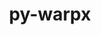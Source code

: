 ---
title: "py-warpx"
layout: cache
categories: [package, develop]
meta: {"versions": ["22.05"], "compilers": ["gcc@7.5.0"]}
spec_files: 
 - spec-0.json
 - spec-1.json
 - spec-2.json
spec_names:
 - 'py-warpx@22.05%gcc@7.5.0+mpi arch=linux-ubuntu18.04-x86_64 ^adios2@2.8.0%gcc@7.5.0+blosc+bzip2~cuda~dataman~dataspaces+fortran~hdf5~ipo+mpi+pic+png~python+shared+ssc+sst+sz+zfp build_type=Release arch=linux-ubuntu18.04-x86_64 ^autoconf@2.69%gcc@7.5.0 patches=35c4492,7793209,a49dd5b arch=linux-ubuntu18.04-x86_64 ^automake@1.16.5%gcc@7.5.0 arch=linux-ubuntu18.04-x86_64 ^berkeley-db@18.1.40%gcc@7.5.0+cxx~docs+stl patches=b231fcc arch=linux-ubuntu18.04-x86_64 ^bzip2@1.0.8%gcc@7.5.0~debug~pic+shared arch=linux-ubuntu18.04-x86_64 ^c-blosc@1.21.1%gcc@7.5.0+avx2~ipo build_type=RelWithDebInfo arch=linux-ubuntu18.04-x86_64 ^cmake@3.23.1%gcc@7.5.0~doc+ncurses+ownlibs~qt build_type=Release arch=linux-ubuntu18.04-x86_64 ^diffutils@3.8%gcc@7.5.0 arch=linux-ubuntu18.04-x86_64 ^expat@2.4.8%gcc@7.5.0+libbsd arch=linux-ubuntu18.04-x86_64 ^fftw@3.3.10%gcc@7.5.0+mpi+openmp~pfft_patches precision=double,float arch=linux-ubuntu18.04-x86_64 ^findutils@4.9.0%gcc@7.5.0 patches=440b954 arch=linux-ubuntu18.04-x86_64 ^gdbm@1.19%gcc@7.5.0 arch=linux-ubuntu18.04-x86_64 ^gettext@0.21%gcc@7.5.0+bzip2+curses+git~libunistring+libxml2+tar+xz arch=linux-ubuntu18.04-x86_64 ^hdf5@1.12.2%gcc@7.5.0~cxx+fortran+hl~ipo~java+mpi+shared~szip~threadsafe+tools api=default build_type=RelWithDebInfo arch=linux-ubuntu18.04-x86_64 ^hwloc@2.7.1%gcc@7.5.0~cairo~cuda~gl~libudev+libxml2~netloc~nvml~opencl+pci~rocm+shared arch=linux-ubuntu18.04-x86_64 ^libbsd@0.11.5%gcc@7.5.0 arch=linux-ubuntu18.04-x86_64 ^libfabric@1.14.1%gcc@7.5.0~debug~kdreg fabrics=rxm,sockets,tcp,udp arch=linux-ubuntu18.04-x86_64 ^libffi@3.4.2%gcc@7.5.0 arch=linux-ubuntu18.04-x86_64 ^libiconv@1.16%gcc@7.5.0 libs=shared,static arch=linux-ubuntu18.04-x86_64 ^libmd@1.0.4%gcc@7.5.0 arch=linux-ubuntu18.04-x86_64 ^libpciaccess@0.16%gcc@7.5.0 arch=linux-ubuntu18.04-x86_64 ^libpng@1.6.37%gcc@7.5.0 arch=linux-ubuntu18.04-x86_64 ^libsigsegv@2.13%gcc@7.5.0 arch=linux-ubuntu18.04-x86_64 ^libtool@2.4.7%gcc@7.5.0 arch=linux-ubuntu18.04-x86_64 ^libxml2@2.9.13%gcc@7.5.0~python arch=linux-ubuntu18.04-x86_64 ^lz4@1.9.3%gcc@7.5.0 libs=shared,static arch=linux-ubuntu18.04-x86_64 ^m4@1.4.19%gcc@7.5.0+sigsegv patches=9dc5fbd,bfdffa7 arch=linux-ubuntu18.04-x86_64 ^mpark-variant@1.4.0%gcc@7.5.0~ipo build_type=RelWithDebInfo patches=21a4f8d,4e173fe,b3501f7 arch=linux-ubuntu18.04-x86_64 ^mpich@4.0.2%gcc@7.5.0~argobots~cuda+fortran+hwloc+hydra+libxml2+pci~rocm+romio~slurm~two_level_namespace~vci~verbs~wrapperrpath datatype-engine=auto device=ch4 netmod=ofi pmi=pmi arch=linux-ubuntu18.04-x86_64 ^ncurses@6.2%gcc@7.5.0~symlinks+termlib abi=none arch=linux-ubuntu18.04-x86_64 ^ninja@1.10.2%gcc@7.5.0 arch=linux-ubuntu18.04-x86_64 ^nlohmann-json@3.10.5%gcc@7.5.0~ipo~multiple_headers build_type=RelWithDebInfo arch=linux-ubuntu18.04-x86_64 ^openblas@0.3.20%gcc@7.5.0~bignuma~consistent_fpcsr~ilp64+locking+pic+shared symbol_suffix=none threads=openmp arch=linux-ubuntu18.04-x86_64 ^openpmd-api@0.14.4%gcc@7.5.0~adios1+adios2+hdf5~ipo+mpi~python+shared build_type=RelWithDebInfo arch=linux-ubuntu18.04-x86_64 ^openssl@1.1.1o%gcc@7.5.0~docs~shared certs=system arch=linux-ubuntu18.04-x86_64 ^perl@5.34.1%gcc@7.5.0+cpanm+shared+threads arch=linux-ubuntu18.04-x86_64 ^pigz@2.7%gcc@7.5.0 arch=linux-ubuntu18.04-x86_64 ^pkgconf@1.8.0%gcc@7.5.0 arch=linux-ubuntu18.04-x86_64 ^py-beniget@0.4.1%gcc@7.5.0 arch=linux-ubuntu18.04-x86_64 ^py-cython@0.29.30%gcc@7.5.0 arch=linux-ubuntu18.04-x86_64 ^py-gast@0.5.3%gcc@7.5.0 arch=linux-ubuntu18.04-x86_64 ^py-mpi4py@3.1.2%gcc@7.5.0 arch=linux-ubuntu18.04-x86_64 ^py-numpy@1.22.4%gcc@7.5.0+blas+lapack patches=873745d arch=linux-ubuntu18.04-x86_64 ^py-periodictable@1.5.0%gcc@7.5.0 arch=linux-ubuntu18.04-x86_64 ^py-picmistandard@0.0.19%gcc@7.5.0 arch=linux-ubuntu18.04-x86_64 ^py-pip@21.3.1%gcc@7.5.0 arch=linux-ubuntu18.04-x86_64 ^py-ply@3.11%gcc@7.5.0 arch=linux-ubuntu18.04-x86_64 ^py-pybind11@2.8.1%gcc@7.5.0~ipo build_type=RelWithDebInfo arch=linux-ubuntu18.04-x86_64 ^py-pyparsing@3.0.6%gcc@7.5.0 arch=linux-ubuntu18.04-x86_64 ^py-pythran@0.11.0%gcc@7.5.0 arch=linux-ubuntu18.04-x86_64 ^py-scipy@1.8.1%gcc@7.5.0 arch=linux-ubuntu18.04-x86_64 ^py-setuptools@59.4.0%gcc@7.5.0 arch=linux-ubuntu18.04-x86_64 ^py-wheel@0.37.0%gcc@7.5.0 arch=linux-ubuntu18.04-x86_64 ^python@3.9.12%gcc@7.5.0+bz2+ctypes+dbm~debug+ensurepip+libxml2+lzma~nis~optimizations+pic+pyexpat+pythoncmd+readline+shared+sqlite3+ssl~tix~tkinter~ucs4+uuid+zlib patches=0d98e93,4c24573,f2fd060 arch=linux-ubuntu18.04-x86_64 ^readline@8.1%gcc@7.5.0 arch=linux-ubuntu18.04-x86_64 ^snappy@1.1.8%gcc@7.5.0~ipo+pic+shared build_type=RelWithDebInfo patches=c9cfecb arch=linux-ubuntu18.04-x86_64 ^sqlite@3.38.5%gcc@7.5.0+column_metadata+dynamic_extensions+fts~functions+rtree arch=linux-ubuntu18.04-x86_64 ^sz@2.1.12%gcc@7.5.0~fortran~hdf5~ipo~netcdf~pastri~python~random_access+shared~stats~time_compression build_type=RelWithDebInfo arch=linux-ubuntu18.04-x86_64 ^tar@1.34%gcc@7.5.0 zip=pigz arch=linux-ubuntu18.04-x86_64 ^util-linux-uuid@2.37.4%gcc@7.5.0 arch=linux-ubuntu18.04-x86_64 ^util-macros@1.19.3%gcc@7.5.0 arch=linux-ubuntu18.04-x86_64 ^warpx@22.05%gcc@7.5.0+app~ascent~eb~ipo+lib+mpi+mpithreadmultiple+openpmd+psatd+qed~qedtablegen+shared+tprof build_type=RelWithDebInfo compute=omp dims=3 precision=double arch=linux-ubuntu18.04-x86_64 ^xz@5.2.5%gcc@7.5.0+pic libs=shared,static arch=linux-ubuntu18.04-x86_64 ^yaksa@0.2%gcc@7.5.0~cuda~rocm arch=linux-ubuntu18.04-x86_64 ^zfp@0.5.5%gcc@7.5.0~aligned~c~cuda~fasthash~fortran~ipo~openmp~profile~python+shared~strided~twoway bsws=64 build_type=RelWithDebInfo arch=linux-ubuntu18.04-x86_64 ^zlib@1.2.12%gcc@7.5.0+optimize+pic+shared patches=0d38234 arch=linux-ubuntu18.04-x86_64 ^zstd@1.5.2%gcc@7.5.0+programs compression=none libs=shared,static arch=linux-ubuntu18.04-x86_64'
 - 'py-warpx@22.05%gcc@7.5.0+mpi arch=linux-ubuntu18.04-x86_64 ^adios2@2.8.0%gcc@7.5.0+blosc+bzip2~cuda~dataman~dataspaces+fortran~hdf5~ipo+mpi+pic+png~python+shared+ssc+sst+sz+zfp build_type=Release arch=linux-ubuntu18.04-x86_64 ^autoconf@2.69%gcc@7.5.0 patches=35c4492,7793209,a49dd5b arch=linux-ubuntu18.04-x86_64 ^automake@1.16.5%gcc@7.5.0 arch=linux-ubuntu18.04-x86_64 ^berkeley-db@18.1.40%gcc@7.5.0+cxx~docs+stl patches=b231fcc arch=linux-ubuntu18.04-x86_64 ^bzip2@1.0.8%gcc@7.5.0~debug~pic+shared arch=linux-ubuntu18.04-x86_64 ^c-blosc@1.21.1%gcc@7.5.0+avx2~ipo build_type=RelWithDebInfo arch=linux-ubuntu18.04-x86_64 ^cmake@3.23.1%gcc@7.5.0~doc+ncurses+ownlibs~qt build_type=Release arch=linux-ubuntu18.04-x86_64 ^diffutils@3.8%gcc@7.5.0 arch=linux-ubuntu18.04-x86_64 ^expat@2.4.8%gcc@7.5.0+libbsd arch=linux-ubuntu18.04-x86_64 ^fftw@3.3.10%gcc@7.5.0+mpi+openmp~pfft_patches precision=double,float arch=linux-ubuntu18.04-x86_64 ^findutils@4.9.0%gcc@7.5.0 patches=440b954 arch=linux-ubuntu18.04-x86_64 ^gdbm@1.19%gcc@7.5.0 arch=linux-ubuntu18.04-x86_64 ^gettext@0.21%gcc@7.5.0+bzip2+curses+git~libunistring+libxml2+tar+xz arch=linux-ubuntu18.04-x86_64 ^hdf5@1.12.2%gcc@7.5.0~cxx+fortran+hl~ipo~java+mpi+shared~szip~threadsafe+tools api=default build_type=RelWithDebInfo arch=linux-ubuntu18.04-x86_64 ^hwloc@2.7.1%gcc@7.5.0~cairo~cuda~gl~libudev+libxml2~netloc~nvml~opencl+pci~rocm+shared arch=linux-ubuntu18.04-x86_64 ^libbsd@0.11.5%gcc@7.5.0 arch=linux-ubuntu18.04-x86_64 ^libfabric@1.14.1%gcc@7.5.0~debug~kdreg fabrics=rxm,sockets,tcp,udp arch=linux-ubuntu18.04-x86_64 ^libffi@3.4.2%gcc@7.5.0 arch=linux-ubuntu18.04-x86_64 ^libiconv@1.16%gcc@7.5.0 libs=shared,static arch=linux-ubuntu18.04-x86_64 ^libmd@1.0.4%gcc@7.5.0 arch=linux-ubuntu18.04-x86_64 ^libpciaccess@0.16%gcc@7.5.0 arch=linux-ubuntu18.04-x86_64 ^libpng@1.6.37%gcc@7.5.0 arch=linux-ubuntu18.04-x86_64 ^libsigsegv@2.13%gcc@7.5.0 arch=linux-ubuntu18.04-x86_64 ^libtool@2.4.7%gcc@7.5.0 arch=linux-ubuntu18.04-x86_64 ^libxml2@2.9.13%gcc@7.5.0~python arch=linux-ubuntu18.04-x86_64 ^lz4@1.9.3%gcc@7.5.0 libs=shared,static arch=linux-ubuntu18.04-x86_64 ^m4@1.4.19%gcc@7.5.0+sigsegv patches=9dc5fbd,bfdffa7 arch=linux-ubuntu18.04-x86_64 ^mpark-variant@1.4.0%gcc@7.5.0~ipo build_type=RelWithDebInfo patches=21a4f8d,4e173fe,b3501f7 arch=linux-ubuntu18.04-x86_64 ^mpich@4.0.2%gcc@7.5.0~argobots~cuda+fortran+hwloc+hydra+libxml2+pci~rocm+romio~slurm~two_level_namespace~vci~verbs~wrapperrpath datatype-engine=auto device=ch4 netmod=ofi pmi=pmi arch=linux-ubuntu18.04-x86_64 ^ncurses@6.2%gcc@7.5.0~symlinks+termlib abi=none arch=linux-ubuntu18.04-x86_64 ^ninja@1.10.2%gcc@7.5.0 arch=linux-ubuntu18.04-x86_64 ^nlohmann-json@3.10.5%gcc@7.5.0~ipo~multiple_headers build_type=RelWithDebInfo arch=linux-ubuntu18.04-x86_64 ^openblas@0.3.20%gcc@7.5.0~bignuma~consistent_fpcsr~ilp64+locking+pic+shared symbol_suffix=none threads=openmp arch=linux-ubuntu18.04-x86_64 ^openpmd-api@0.14.4%gcc@7.5.0~adios1+adios2+hdf5~ipo+mpi~python+shared build_type=RelWithDebInfo arch=linux-ubuntu18.04-x86_64 ^openssl@1.1.1o%gcc@7.5.0~docs~shared certs=system arch=linux-ubuntu18.04-x86_64 ^perl@5.34.1%gcc@7.5.0+cpanm+shared+threads arch=linux-ubuntu18.04-x86_64 ^pigz@2.7%gcc@7.5.0 arch=linux-ubuntu18.04-x86_64 ^pkgconf@1.8.0%gcc@7.5.0 arch=linux-ubuntu18.04-x86_64 ^py-beniget@0.4.1%gcc@7.5.0 arch=linux-ubuntu18.04-x86_64 ^py-cython@0.29.30%gcc@7.5.0 arch=linux-ubuntu18.04-x86_64 ^py-gast@0.5.3%gcc@7.5.0 arch=linux-ubuntu18.04-x86_64 ^py-mpi4py@3.1.2%gcc@7.5.0 arch=linux-ubuntu18.04-x86_64 ^py-numpy@1.22.4%gcc@7.5.0+blas+lapack patches=873745d arch=linux-ubuntu18.04-x86_64 ^py-periodictable@1.5.0%gcc@7.5.0 arch=linux-ubuntu18.04-x86_64 ^py-picmistandard@0.0.19%gcc@7.5.0 arch=linux-ubuntu18.04-x86_64 ^py-pip@21.3.1%gcc@7.5.0 arch=linux-ubuntu18.04-x86_64 ^py-ply@3.11%gcc@7.5.0 arch=linux-ubuntu18.04-x86_64 ^py-pybind11@2.8.1%gcc@7.5.0~ipo build_type=RelWithDebInfo arch=linux-ubuntu18.04-x86_64 ^py-pyparsing@3.0.6%gcc@7.5.0 arch=linux-ubuntu18.04-x86_64 ^py-pythran@0.11.0%gcc@7.5.0 arch=linux-ubuntu18.04-x86_64 ^py-scipy@1.8.1%gcc@7.5.0 arch=linux-ubuntu18.04-x86_64 ^py-setuptools@59.4.0%gcc@7.5.0 arch=linux-ubuntu18.04-x86_64 ^py-wheel@0.37.0%gcc@7.5.0 arch=linux-ubuntu18.04-x86_64 ^python@3.9.12%gcc@7.5.0+bz2+ctypes+dbm~debug+ensurepip+libxml2+lzma~nis~optimizations+pic+pyexpat+pythoncmd+readline+shared+sqlite3+ssl~tix~tkinter~ucs4+uuid+zlib patches=0d98e93,4c24573,f2fd060 arch=linux-ubuntu18.04-x86_64 ^readline@8.1%gcc@7.5.0 arch=linux-ubuntu18.04-x86_64 ^snappy@1.1.8%gcc@7.5.0~ipo+pic+shared build_type=RelWithDebInfo patches=c9cfecb arch=linux-ubuntu18.04-x86_64 ^sqlite@3.38.5%gcc@7.5.0+column_metadata+dynamic_extensions+fts~functions+rtree arch=linux-ubuntu18.04-x86_64 ^sz@2.1.12%gcc@7.5.0~fortran~hdf5~ipo~netcdf~pastri~python~random_access+shared~stats~time_compression build_type=RelWithDebInfo arch=linux-ubuntu18.04-x86_64 ^tar@1.34%gcc@7.5.0 zip=pigz arch=linux-ubuntu18.04-x86_64 ^util-linux-uuid@2.37.4%gcc@7.5.0 arch=linux-ubuntu18.04-x86_64 ^util-macros@1.19.3%gcc@7.5.0 arch=linux-ubuntu18.04-x86_64 ^warpx@22.05%gcc@7.5.0+app~ascent~eb~ipo+lib+mpi+mpithreadmultiple+openpmd+psatd+qed~qedtablegen+shared+tprof build_type=RelWithDebInfo compute=omp dims=2 precision=double arch=linux-ubuntu18.04-x86_64 ^xz@5.2.5%gcc@7.5.0+pic libs=shared,static arch=linux-ubuntu18.04-x86_64 ^yaksa@0.2%gcc@7.5.0~cuda~rocm arch=linux-ubuntu18.04-x86_64 ^zfp@0.5.5%gcc@7.5.0~aligned~c~cuda~fasthash~fortran~ipo~openmp~profile~python+shared~strided~twoway bsws=64 build_type=RelWithDebInfo arch=linux-ubuntu18.04-x86_64 ^zlib@1.2.12%gcc@7.5.0+optimize+pic+shared patches=0d38234 arch=linux-ubuntu18.04-x86_64 ^zstd@1.5.2%gcc@7.5.0+programs compression=none libs=shared,static arch=linux-ubuntu18.04-x86_64'
 - 'py-warpx@22.05%gcc@7.5.0+mpi arch=linux-ubuntu18.04-x86_64 ^adios2@2.8.0%gcc@7.5.0+blosc+bzip2~cuda~dataman~dataspaces+fortran~hdf5~ipo+mpi+pic+png~python+shared+ssc+sst+sz+zfp build_type=Release arch=linux-ubuntu18.04-x86_64 ^autoconf@2.69%gcc@7.5.0 patches=35c4492,7793209,a49dd5b arch=linux-ubuntu18.04-x86_64 ^automake@1.16.5%gcc@7.5.0 arch=linux-ubuntu18.04-x86_64 ^berkeley-db@18.1.40%gcc@7.5.0+cxx~docs+stl patches=b231fcc arch=linux-ubuntu18.04-x86_64 ^blaspp@2021.04.01%gcc@7.5.0~cuda~ipo+openmp~rocm+shared build_type=RelWithDebInfo arch=linux-ubuntu18.04-x86_64 ^bzip2@1.0.8%gcc@7.5.0~debug~pic+shared arch=linux-ubuntu18.04-x86_64 ^c-blosc@1.21.1%gcc@7.5.0+avx2~ipo build_type=RelWithDebInfo arch=linux-ubuntu18.04-x86_64 ^cmake@3.23.1%gcc@7.5.0~doc+ncurses+ownlibs~qt build_type=Release arch=linux-ubuntu18.04-x86_64 ^diffutils@3.8%gcc@7.5.0 arch=linux-ubuntu18.04-x86_64 ^expat@2.4.8%gcc@7.5.0+libbsd arch=linux-ubuntu18.04-x86_64 ^fftw@3.3.10%gcc@7.5.0+mpi+openmp~pfft_patches precision=double,float arch=linux-ubuntu18.04-x86_64 ^findutils@4.9.0%gcc@7.5.0 patches=440b954 arch=linux-ubuntu18.04-x86_64 ^gdbm@1.19%gcc@7.5.0 arch=linux-ubuntu18.04-x86_64 ^gettext@0.21%gcc@7.5.0+bzip2+curses+git~libunistring+libxml2+tar+xz arch=linux-ubuntu18.04-x86_64 ^hdf5@1.12.2%gcc@7.5.0~cxx+fortran+hl~ipo~java+mpi+shared~szip~threadsafe+tools api=default build_type=RelWithDebInfo arch=linux-ubuntu18.04-x86_64 ^hwloc@2.7.1%gcc@7.5.0~cairo~cuda~gl~libudev+libxml2~netloc~nvml~opencl+pci~rocm+shared arch=linux-ubuntu18.04-x86_64 ^lapackpp@2021.04.00%gcc@7.5.0~ipo+shared build_type=RelWithDebInfo arch=linux-ubuntu18.04-x86_64 ^libbsd@0.11.5%gcc@7.5.0 arch=linux-ubuntu18.04-x86_64 ^libfabric@1.14.1%gcc@7.5.0~debug~kdreg fabrics=rxm,sockets,tcp,udp arch=linux-ubuntu18.04-x86_64 ^libffi@3.4.2%gcc@7.5.0 arch=linux-ubuntu18.04-x86_64 ^libiconv@1.16%gcc@7.5.0 libs=shared,static arch=linux-ubuntu18.04-x86_64 ^libmd@1.0.4%gcc@7.5.0 arch=linux-ubuntu18.04-x86_64 ^libpciaccess@0.16%gcc@7.5.0 arch=linux-ubuntu18.04-x86_64 ^libpng@1.6.37%gcc@7.5.0 arch=linux-ubuntu18.04-x86_64 ^libsigsegv@2.13%gcc@7.5.0 arch=linux-ubuntu18.04-x86_64 ^libtool@2.4.7%gcc@7.5.0 arch=linux-ubuntu18.04-x86_64 ^libxml2@2.9.13%gcc@7.5.0~python arch=linux-ubuntu18.04-x86_64 ^lz4@1.9.3%gcc@7.5.0 libs=shared,static arch=linux-ubuntu18.04-x86_64 ^m4@1.4.19%gcc@7.5.0+sigsegv patches=9dc5fbd,bfdffa7 arch=linux-ubuntu18.04-x86_64 ^mpark-variant@1.4.0%gcc@7.5.0~ipo build_type=RelWithDebInfo patches=21a4f8d,4e173fe,b3501f7 arch=linux-ubuntu18.04-x86_64 ^mpich@4.0.2%gcc@7.5.0~argobots~cuda+fortran+hwloc+hydra+libxml2+pci~rocm+romio~slurm~two_level_namespace~vci~verbs~wrapperrpath datatype-engine=auto device=ch4 netmod=ofi pmi=pmi arch=linux-ubuntu18.04-x86_64 ^ncurses@6.2%gcc@7.5.0~symlinks+termlib abi=none arch=linux-ubuntu18.04-x86_64 ^ninja@1.10.2%gcc@7.5.0 arch=linux-ubuntu18.04-x86_64 ^nlohmann-json@3.10.5%gcc@7.5.0~ipo~multiple_headers build_type=RelWithDebInfo arch=linux-ubuntu18.04-x86_64 ^openblas@0.3.20%gcc@7.5.0~bignuma~consistent_fpcsr~ilp64+locking+pic+shared symbol_suffix=none threads=openmp arch=linux-ubuntu18.04-x86_64 ^openpmd-api@0.14.4%gcc@7.5.0~adios1+adios2+hdf5~ipo+mpi~python+shared build_type=RelWithDebInfo arch=linux-ubuntu18.04-x86_64 ^openssl@1.1.1o%gcc@7.5.0~docs~shared certs=system arch=linux-ubuntu18.04-x86_64 ^perl@5.34.1%gcc@7.5.0+cpanm+shared+threads arch=linux-ubuntu18.04-x86_64 ^pigz@2.7%gcc@7.5.0 arch=linux-ubuntu18.04-x86_64 ^pkgconf@1.8.0%gcc@7.5.0 arch=linux-ubuntu18.04-x86_64 ^py-beniget@0.4.1%gcc@7.5.0 arch=linux-ubuntu18.04-x86_64 ^py-cython@0.29.30%gcc@7.5.0 arch=linux-ubuntu18.04-x86_64 ^py-gast@0.5.3%gcc@7.5.0 arch=linux-ubuntu18.04-x86_64 ^py-mpi4py@3.1.2%gcc@7.5.0 arch=linux-ubuntu18.04-x86_64 ^py-numpy@1.22.4%gcc@7.5.0+blas+lapack patches=873745d arch=linux-ubuntu18.04-x86_64 ^py-periodictable@1.5.0%gcc@7.5.0 arch=linux-ubuntu18.04-x86_64 ^py-picmistandard@0.0.19%gcc@7.5.0 arch=linux-ubuntu18.04-x86_64 ^py-pip@21.3.1%gcc@7.5.0 arch=linux-ubuntu18.04-x86_64 ^py-ply@3.11%gcc@7.5.0 arch=linux-ubuntu18.04-x86_64 ^py-pybind11@2.8.1%gcc@7.5.0~ipo build_type=RelWithDebInfo arch=linux-ubuntu18.04-x86_64 ^py-pyparsing@3.0.6%gcc@7.5.0 arch=linux-ubuntu18.04-x86_64 ^py-pythran@0.11.0%gcc@7.5.0 arch=linux-ubuntu18.04-x86_64 ^py-scipy@1.8.1%gcc@7.5.0 arch=linux-ubuntu18.04-x86_64 ^py-setuptools@59.4.0%gcc@7.5.0 arch=linux-ubuntu18.04-x86_64 ^py-wheel@0.37.0%gcc@7.5.0 arch=linux-ubuntu18.04-x86_64 ^python@3.9.12%gcc@7.5.0+bz2+ctypes+dbm~debug+ensurepip+libxml2+lzma~nis~optimizations+pic+pyexpat+pythoncmd+readline+shared+sqlite3+ssl~tix~tkinter~ucs4+uuid+zlib patches=0d98e93,4c24573,f2fd060 arch=linux-ubuntu18.04-x86_64 ^readline@8.1%gcc@7.5.0 arch=linux-ubuntu18.04-x86_64 ^snappy@1.1.8%gcc@7.5.0~ipo+pic+shared build_type=RelWithDebInfo patches=c9cfecb arch=linux-ubuntu18.04-x86_64 ^sqlite@3.38.5%gcc@7.5.0+column_metadata+dynamic_extensions+fts~functions+rtree arch=linux-ubuntu18.04-x86_64 ^sz@2.1.12%gcc@7.5.0~fortran~hdf5~ipo~netcdf~pastri~python~random_access+shared~stats~time_compression build_type=RelWithDebInfo arch=linux-ubuntu18.04-x86_64 ^tar@1.34%gcc@7.5.0 zip=pigz arch=linux-ubuntu18.04-x86_64 ^util-linux-uuid@2.37.4%gcc@7.5.0 arch=linux-ubuntu18.04-x86_64 ^util-macros@1.19.3%gcc@7.5.0 arch=linux-ubuntu18.04-x86_64 ^warpx@22.05%gcc@7.5.0+app~ascent~eb~ipo+lib+mpi+mpithreadmultiple+openpmd+psatd+qed~qedtablegen+shared+tprof build_type=RelWithDebInfo compute=omp dims=rz precision=double arch=linux-ubuntu18.04-x86_64 ^xz@5.2.5%gcc@7.5.0+pic libs=shared,static arch=linux-ubuntu18.04-x86_64 ^yaksa@0.2%gcc@7.5.0~cuda~rocm arch=linux-ubuntu18.04-x86_64 ^zfp@0.5.5%gcc@7.5.0~aligned~c~cuda~fasthash~fortran~ipo~openmp~profile~python+shared~strided~twoway bsws=64 build_type=RelWithDebInfo arch=linux-ubuntu18.04-x86_64 ^zlib@1.2.12%gcc@7.5.0+optimize+pic+shared patches=0d38234 arch=linux-ubuntu18.04-x86_64 ^zstd@1.5.2%gcc@7.5.0+programs compression=none libs=shared,static arch=linux-ubuntu18.04-x86_64'
---